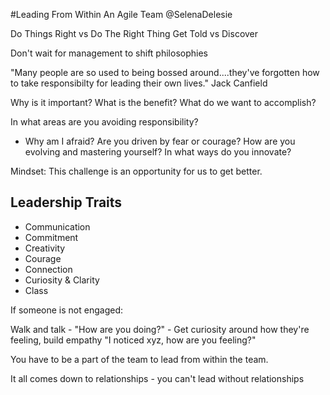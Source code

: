 #Leading From Within An Agile Team
@SelenaDelesie

Do Things Right vs Do The Right Thing
Get Told vs Discover

Don't wait for management to shift philosophies

"Many people are so used to being bossed around....they've forgotten how to take responsibilty for leading their own lives." Jack Canfield


Why is it important?
What is the benefit?
What do we want to accomplish?

In what areas are you avoiding responsibility?
* Why am I afraid?
Are you driven by fear or courage?
How are you evolving and mastering yourself?
In what ways do you innovate?

Mindset: This challenge is an opportunity for us to get better.

## Leadership Traits
* Communication
* Commitment
* Creativity
* Courage
* Connection
* Curiosity & Clarity
* Class

If someone is not engaged:

Walk and talk - "How are you doing?" - Get curiosity around how they're feeling, build empathy
"I noticed xyz, how are you feeling?"

You have to be a part of the team to lead from within the team.

It all comes down to relationships - you can't lead without relationships
